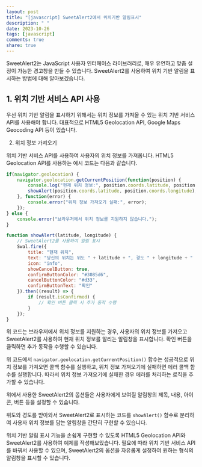 ```yaml
---
layout: post
title: "[javascript] SweetAlert2에서 위치기반 알림표시"
description: " "
date: 2023-10-26
tags: [javascript]
comments: true
share: true
---
```


SweetAlert2는 JavaScript 사용자 인터페이스 라이브러리로, 매우 유연하고 맞춤 설정이 가능한 경고창을 만들 수 있습니다. SweetAlert2를 사용하여 위치 기반 알림을 표시하는 방법에 대해 알아보겠습니다.

## 1. 위치 기반 서비스 API 사용

우선 위치 기반 알림을 표시하기 위해서는 위치 정보를 가져올 수 있는 위치 기반 서비스 API를 사용해야 합니다. 대표적으로 HTML5 Geolocation API, Google Maps Geocoding API 등이 있습니다.

2. 위치 정보 가져오기

위치 기반 서비스 API를 사용하여 사용자의 위치 정보를 가져옵니다. HTML5 Geolocation API를 사용하는 예시 코드는 다음과 같습니다.

```javascript
if(navigator.geolocation) {
    navigator.geolocation.getCurrentPosition(function(position) {
        console.log("현재 위치 정보:", position.coords.latitude, position.coords.longitude);
        showAlert(position.coords.latitude, position.coords.longitude);
    }, function(error) {
        console.error("위치 정보 가져오기 실패:", error);
    });
} else {
    console.error("브라우저에서 위치 정보를 지원하지 않습니다.");
}

function showAlert(latitude, longitude) {
    // SweetAlert2를 사용하여 알림 표시
    Swal.fire({
        title: "현재 위치",
        text: "당신의 위치는 위도 " + latitude + ", 경도 " + longitude + " 입니다.",
        icon: "info",
        showCancelButton: true,
        confirmButtonColor: "#3085d6",
        cancelButtonColor: "#d33",
        confirmButtonText: "확인"
    }).then((result) => {
        if (result.isConfirmed) {
            // 확인 버튼 클릭 시 추가 동작 수행
        }
    });
}
```

위 코드는 브라우저에서 위치 정보를 지원하는 경우, 사용자의 위치 정보를 가져오고 SweetAlert2를 사용하여 현재 위치 정보를 알리는 알림창을 표시합니다. 확인 버튼을 클릭하면 추가 동작을 수행할 수 있습니다.

위 코드에서 `navigator.geolocation.getCurrentPosition()` 함수는 성공적으로 위치 정보를 가져오면 콜백 함수를 실행하고, 위치 정보 가져오기에 실패하면 에러 콜백 함수를 실행합니다. 따라서 위치 정보 가져오기에 실패한 경우 에러를 처리하는 로직을 추가할 수 있습니다.

위에서 사용한 SweetAlert2의 옵션들은 사용자에게 보여질 알림창의 제목, 내용, 아이콘, 버튼 등을 설정할 수 있습니다.

위도와 경도를 받아와서 SweetAlert2로 표시하는 코드를 `showAlert()` 함수로 분리하여 사용자 위치 정보를 담는 알림창을 간단히 구현할 수 있습니다.

위치 기반 알림 표시 기능을 손쉽게 구현할 수 있도록 HTML5 Geolocation API와 SweetAlert2를 사용하여 예제를 작성해보았습니다. 필요에 따라 위치 기반 서비스 API를 바꿔서 사용할 수 있으며, SweetAlert2의 옵션을 자유롭게 설정하여 원하는 형식의 알림창을 표시할 수 있습니다.